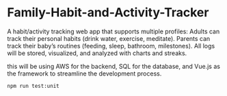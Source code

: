 # Family-Habit-and-Activity-Tracker
A habit/activity tracking web app that supports multiple profiles:  Adults can track their personal habits (drink water, exercise, meditate).  Parents can track their baby’s routines (feeding, sleep, bathroom, milestones).  All logs will be stored, visualized, and analyzed with charts and streaks.

this will be using AWS for the backend, SQL for the database, and Vue.js as the framework to streamline the development process.


```sh
npm run test:unit
```
